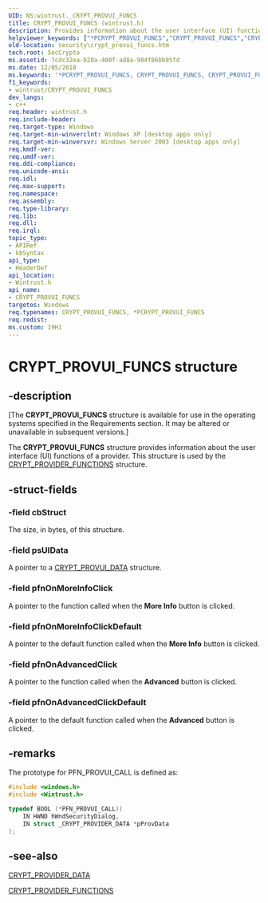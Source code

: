 ```yaml
---
UID: NS:wintrust._CRYPT_PROVUI_FUNCS
title: CRYPT_PROVUI_FUNCS (wintrust.h)
description: Provides information about the user interface (UI) functions of a provider. This structure is used by the CRYPT_PROVIDER_FUNCTIONS structure.helpviewer_keywords: ["*PCRYPT_PROVUI_FUNCS","CRYPT_PROVUI_FUNCS","CRYPT_PROVUI_FUNCS structure [Security]","PCRYPT_PROVUI_FUNCS","PCRYPT_PROVUI_FUNCS structure pointer [Security]","security.crypt_provui_funcs","wintrust/CRYPT_PROVUI_FUNCS","wintrust/PCRYPT_PROVUI_FUNCS"]
old-location: security\crypt_provui_funcs.htm
tech.root: SecCrypto
ms.assetid: 7cdc32ea-b28a-400f-ad8a-984f86bb95fd
ms.date: 12/05/2018
ms.keywords: '*PCRYPT_PROVUI_FUNCS, CRYPT_PROVUI_FUNCS, CRYPT_PROVUI_FUNCS structure [Security], PCRYPT_PROVUI_FUNCS, PCRYPT_PROVUI_FUNCS structure pointer [Security], security.crypt_provui_funcs, wintrust/CRYPT_PROVUI_FUNCS, wintrust/PCRYPT_PROVUI_FUNCS'
f1_keywords:
- wintrust/CRYPT_PROVUI_FUNCS
dev_langs:
- c++
req.header: wintrust.h
req.include-header: 
req.target-type: Windows
req.target-min-winverclnt: Windows XP [desktop apps only]
req.target-min-winversvr: Windows Server 2003 [desktop apps only]
req.kmdf-ver: 
req.umdf-ver: 
req.ddi-compliance: 
req.unicode-ansi: 
req.idl: 
req.max-support: 
req.namespace: 
req.assembly: 
req.type-library: 
req.lib: 
req.dll: 
req.irql: 
topic_type:
- APIRef
- kbSyntax
api_type:
- HeaderDef
api_location:
- Wintrust.h
api_name:
- CRYPT_PROVUI_FUNCS
targetos: Windows
req.typenames: CRYPT_PROVUI_FUNCS, *PCRYPT_PROVUI_FUNCS
req.redist: 
ms.custom: 19H1
---
```


# CRYPT_PROVUI_FUNCS structure


## -description


<p class="CCE_Message">[The  <b>CRYPT_PROVUI_FUNCS</b> structure is available for use in the operating systems specified in the Requirements section. It may be altered or unavailable in subsequent versions.]

The <b>CRYPT_PROVUI_FUNCS</b> structure provides information about the user interface (UI) functions of a provider. This structure is used by the  <a href="https://docs.microsoft.com/windows/desktop/api/wintrust/ns-wintrust-crypt_provider_functions">CRYPT_PROVIDER_FUNCTIONS</a> structure.


## -struct-fields




### -field cbStruct

The size, in bytes, of this structure.


### -field psUIData

A pointer to a <a href="https://docs.microsoft.com/windows/desktop/api/wintrust/ns-wintrust-crypt_provui_data">CRYPT_PROVUI_DATA</a> structure.  


### -field pfnOnMoreInfoClick

A pointer to the  function called when the <b>More Info</b> button is clicked.


### -field pfnOnMoreInfoClickDefault

A pointer to the  default function called when the <b>More Info</b> button is clicked.


### -field pfnOnAdvancedClick

A pointer to the  function called when the <b>Advanced</b> button is clicked.


### -field pfnOnAdvancedClickDefault

A pointer to the  default function called when the <b>Advanced</b> button is clicked.


## -remarks



The prototype for PFN_PROVUI_CALL is defined as:


```cpp
#include <windows.h>
#include <Wintrust.h>

typedef BOOL (*PFN_PROVUI_CALL)(
    IN HWND hWndSecurityDialog,
    IN struct _CRYPT_PROVIDER_DATA *pProvData
);

```





## -see-also




<a href="https://docs.microsoft.com/windows/desktop/api/wintrust/ns-wintrust-crypt_provider_data">CRYPT_PROVIDER_DATA</a>



<a href="https://docs.microsoft.com/windows/desktop/api/wintrust/ns-wintrust-crypt_provider_functions">CRYPT_PROVIDER_FUNCTIONS</a>
 

 

